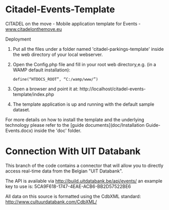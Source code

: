 Citadel-Events-Template
=======================

CITADEL on the move - Mobile application template for Events - www.citadelonthemove.eu

Deployment

1.  Put all the files under a folder named 'citadel-parkings-template' inside the web directory of your local webserver.
2.  Open the Config.php file and fill in your root web directory,e.g. (in a WAMP default installation): 

        define(“HTDOCS_ROOT”, “C:/wamp/www/”)
3.  Open a browser and point it at: http://localhost/citadel-events-template/index.php
4.  The template application is up and running with the default sample dataset.

For more details on how to install the template and the underlying technology please refer to the 
[guide documents](doc/Installation Guide-Events.docx) inside the 'doc' folder. 


Connection With UIT Databank
============================

This branch of the code contains a connector that will allow you to directly access real-time data from the Belgian
"UIT Databank".

The API is available via http://build.uitdatabank.be/api/events/
an example key to use is: 5CA9F618-1747-4EAE-ACB6-BB2D57522BE6

All data on this source is formatted using the CdbXML standard: http://www.cultuurdatabank.com/CdbXML/